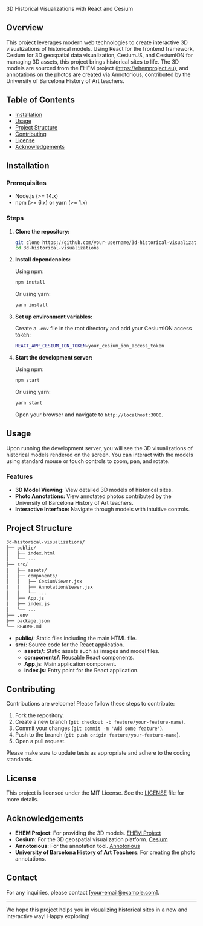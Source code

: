 3D Historical Visualizations with React and Cesium

## Overview

This project leverages modern web technologies to create interactive 3D visualizations of historical models. Using React for the frontend framework, Cesium for 3D geospatial data visualization, CesiumJS, and CesiumION for managing 3D assets, this project brings historical sites to life. The 3D models are sourced from the EHEM project (https://ehemproject.eu), and annotations on the photos are created via Annotorious, contributed by the University of Barcelona History of Art teachers.

## Table of Contents

- [Installation](#installation)
- [Usage](#usage)
- [Project Structure](#project-structure)
- [Contributing](#contributing)
- [License](#license)
- [Acknowledgements](#acknowledgements)

## Installation

### Prerequisites

- Node.js (>= 14.x)
- npm (>= 6.x) or yarn (>= 1.x)

### Steps

1. **Clone the repository:**

   ```sh
   git clone https://github.com/your-username/3d-historical-visualizations.git
   cd 3d-historical-visualizations
   ```

2. **Install dependencies:**

   Using npm:

   ```sh
   npm install
   ```

   Or using yarn:

   ```sh
   yarn install
   ```

3. **Set up environment variables:**

   Create a `.env` file in the root directory and add your CesiumION access token:

   ```sh
   REACT_APP_CESIUM_ION_TOKEN=your_cesium_ion_access_token
   ```

4. **Start the development server:**

   Using npm:

   ```sh
   npm start
   ```

   Or using yarn:

   ```sh
   yarn start
   ```

   Open your browser and navigate to `http://localhost:3000`.

## Usage

Upon running the development server, you will see the 3D visualizations of historical models rendered on the screen. You can interact with the models using standard mouse or touch controls to zoom, pan, and rotate.

### Features

- **3D Model Viewing:** View detailed 3D models of historical sites.
- **Photo Annotations:** View annotated photos contributed by the University of Barcelona History of Art teachers.
- **Interactive Interface:** Navigate through models with intuitive controls.

## Project Structure

```sh
3d-historical-visualizations/
├── public/
│   ├── index.html
│   └── ...
├── src/
│   ├── assets/
│   ├── components/
│   │   ├── CesiumViewer.jsx
│   │   ├── AnnotationViewer.jsx
│   │   └── ...
│   ├── App.js
│   ├── index.js
│   └── ...
├── .env
├── package.json
└── README.md
```

- **public/**: Static files including the main HTML file.
- **src/**: Source code for the React application.
  - **assets/**: Static assets such as images and model files.
  - **components/**: Reusable React components.
  - **App.js**: Main application component.
  - **index.js**: Entry point for the React application.

## Contributing

Contributions are welcome! Please follow these steps to contribute:

1. Fork the repository.
2. Create a new branch (`git checkout -b feature/your-feature-name`).
3. Commit your changes (`git commit -m 'Add some feature'`).
4. Push to the branch (`git push origin feature/your-feature-name`).
5. Open a pull request.

Please make sure to update tests as appropriate and adhere to the coding standards.

## License

This project is licensed under the MIT License. See the [LICENSE](LICENSE) file for more details.

## Acknowledgements

- **EHEM Project**: For providing the 3D models. [EHEM Project](https://ehemproject.eu)
- **Cesium**: For the 3D geospatial visualization platform. [Cesium](https://cesium.com)
- **Annotorious**: For the annotation tool. [Annotorious](https://annotorious.com)
- **University of Barcelona History of Art Teachers**: For creating the photo annotations.

## Contact

For any inquiries, please contact [your-email@example.com].

---

We hope this project helps you in visualizing historical sites in a new and interactive way! Happy exploring!
